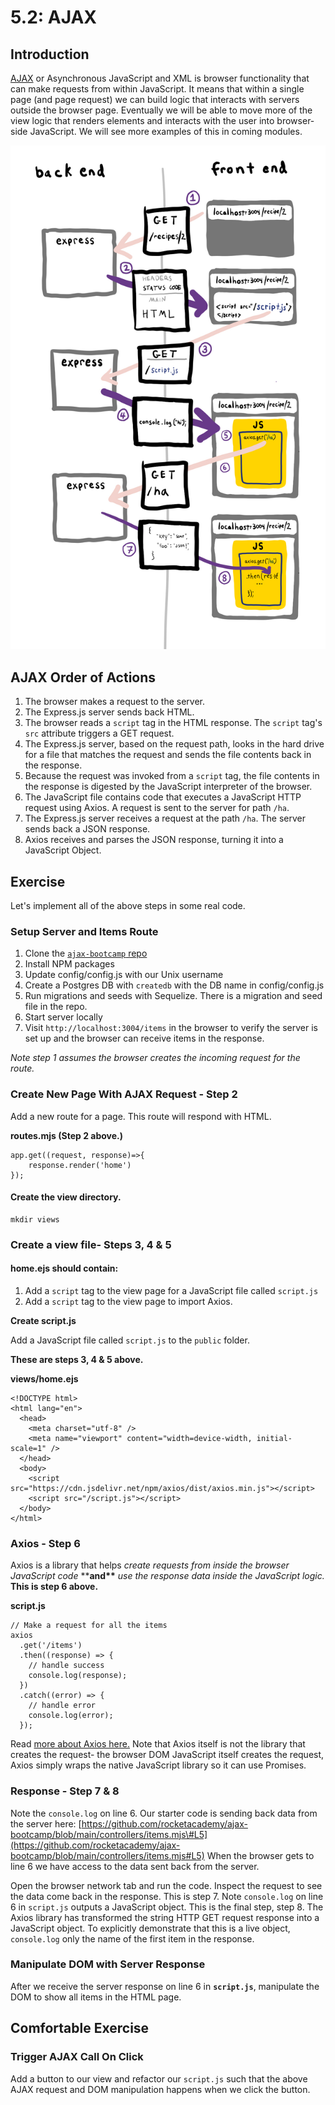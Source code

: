 # 5.2: AJAX

## Introduction

[AJAX](https://en.wikipedia.org/wiki/Ajax_%28programming%29) or Asynchronous JavaScript and XML is browser functionality that can make requests from within JavaScript. It means that within a single page \(and page request\) we can build logic that interacts with servers outside the browser page. Eventually we will be able to move more of the view logic that renders elements and interacts with the user into browser-side JavaScript. We will see more examples of this in coming modules.

![](../../.gitbook/assets/ajax.jpg)

## AJAX Order of Actions

1. The browser makes a request to the server.
2. The Express.js server sends back HTML.
3. The browser reads a `script` tag in the HTML response. The `script` tag's `src` attribute triggers a GET request.
4. The Express.js server, based on the request path, looks in the hard drive for a file that matches the request and sends the file contents back in the response.
5. Because the request was invoked from a `script` tag, the file contents in the response is digested by the JavaScript interpreter of the browser.
6. The JavaScript file contains code that executes a JavaScript HTTP request using Axios. A request is sent to the server for path `/ha`.
7. The Express.js server receives a request at the path `/ha`. The server sends back a JSON response.
8. Axios receives and parses the JSON response, turning it into a JavaScript Object.

## Exercise

Let's implement all of the above steps in some real code.

### Setup Server and Items Route

1. Clone the [`ajax-bootcamp` repo](https://github.com/rocketacademy/ajax-bootcamp)
2. Install NPM packages
3. Update config/config.js with our Unix username
4. Create a Postgres DB with `createdb` with the DB name in config/config.js
5. Run migrations and seeds with Sequelize. There is a migration and seed file in the repo.
6. Start server locally
7. Visit `http://localhost:3004/items` in the browser to verify the server is set up and the browser can receive items in the response.

_Note step 1 assumes the browser creates the incoming request for the route._

### Create New Page With AJAX Request - Step 2

Add a new route for a page. This route will respond with HTML.

**routes.mjs \(Step 2 above.\)**

```text
app.get((request, response)=>{
    response.render('home')
});
```

#### **Create the view directory.**

```text
mkdir views
```

### **Create a view file- Steps 3, 4 & 5**

#### **home.ejs should contain:**

1. Add a `script` tag to the view page for a JavaScript file called `script.js`
2. Add a `script` tag to the view page to import Axios.

**Create script.js**

Add a JavaScript file called `script.js` to the `public` folder.

**These are steps 3, 4 & 5 above.**

**views/home.ejs**

```text
<!DOCTYPE html>
<html lang="en">
  <head>
    <meta charset="utf-8" />
    <meta name="viewport" content="width=device-width, initial-scale=1" />
  </head>
  <body>
    <script src="https://cdn.jsdelivr.net/npm/axios/dist/axios.min.js"></script>
    <script src="/script.js"></script>
  </body>
</html>
```

### Axios - Step 6

Axios is a library that helps _create requests from inside the browser JavaScript code_ \*\***and\*\*** _use the response data inside the JavaScript logic._ **This is step 6 above.**

**script.js**

```text
// Make a request for all the items
axios
  .get('/items')
  .then((response) => {
    // handle success
    console.log(response);
  })
  .catch((error) => {
    // handle error
    console.log(error);
  });
```

Read [more about Axios here.](https://github.com/axios/axios/blob/master/README.md#example) Note that Axios itself is not the library that creates the request- the browser DOM JavaScript itself creates the request, Axios simply wraps the native JavaScript library so it can use Promises.

### Response - Step 7 & 8

Note the `console.log` on line 6. Our starter code is sending back data from the server here: [https://github.com/rocketacademy/ajax-bootcamp/blob/main/controllers/items.mjs\#L5](https://github.com/rocketacademy/ajax-bootcamp/blob/main/controllers/items.mjs#L5) When the browser gets to line 6 we have access to the data sent back from the server.

Open the browser network tab and run the code. Inspect the request to see the data come back in the response. This is step 7. Note  `console.log` on line 6 in `script.js` outputs a JavaScript object. This is the final step, step 8. The Axios library has transformed the string HTTP GET request response into a JavaScript object. To explicitly demonstrate that this is a live object, `console.log` only the name of the first item in the response.

### Manipulate DOM with Server Response

After we receive the server response on line 6 in **`script.js`**, manipulate the DOM to show all items in the HTML page.

## Comfortable Exercise

### Trigger AJAX Call On Click

Add a button to our view and refactor our `script.js` such that the above AJAX request and DOM manipulation happens when we click the button.


